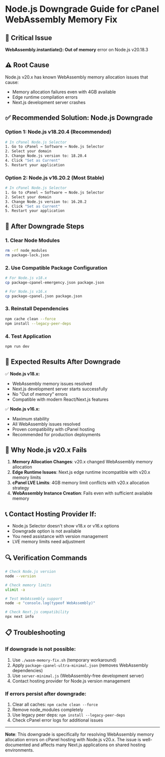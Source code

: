 # Node.js Downgrade Guide for cPanel WebAssembly Memory Fix

## 🚨 Critical Issue
**WebAssembly.instantiate(): Out of memory** error on Node.js v20.18.3

## ⚠️ Root Cause
Node.js v20.x has known WebAssembly memory allocation issues that cause:
- Memory allocation failures even with 4GB available
- Edge runtime compilation errors
- Next.js development server crashes

## ✅ Recommended Solution: Node.js Downgrade

### Option 1: Node.js v18.20.4 (Recommended)
```bash
# In cPanel Node.js Selector
1. Go to cPanel → Software → Node.js Selector
2. Select your domain
3. Change Node.js version to: 18.20.4
4. Click "Set as Current"
5. Restart your application
```

### Option 2: Node.js v16.20.2 (Most Stable)
```bash
# In cPanel Node.js Selector
1. Go to cPanel → Software → Node.js Selector
2. Select your domain
3. Change Node.js version to: 16.20.2
4. Click "Set as Current"
5. Restart your application
```

## 🔧 After Downgrade Steps

### 1. Clear Node Modules
```bash
rm -rf node_modules
rm package-lock.json
```

### 2. Use Compatible Package Configuration
```bash
# For Node.js v18.x
cp package-cpanel-emergency.json package.json

# For Node.js v16.x
cp package-cpanel.json package.json
```

### 3. Reinstall Dependencies
```bash
npm cache clean --force
npm install --legacy-peer-deps
```

### 4. Test Application
```bash
npm run dev
```

## 🎯 Expected Results After Downgrade

✅ **Node.js v18.x:**
- WebAssembly memory issues resolved
- Next.js development server starts successfully
- No "Out of memory" errors
- Compatible with modern React/Next.js features

✅ **Node.js v16.x:**
- Maximum stability
- All WebAssembly issues resolved
- Proven compatibility with cPanel hosting
- Recommended for production deployments

## 🚫 Why Node.js v20.x Fails

1. **Memory Allocation Changes**: v20.x changed WebAssembly memory allocation
2. **Edge Runtime Issues**: Next.js edge runtime incompatible with v20.x memory limits
3. **cPanel LVE Limits**: 4GB memory limit conflicts with v20.x allocation strategy
4. **WebAssembly Instance Creation**: Fails even with sufficient available memory

## 📞 Contact Hosting Provider If:

- Node.js Selector doesn't show v18.x or v16.x options
- Downgrade option is not available
- You need assistance with version management
- LVE memory limits need adjustment

## 🔍 Verification Commands

```bash
# Check Node.js version
node --version

# Check memory limits
ulimit -a

# Test WebAssembly support
node -e "console.log(typeof WebAssembly)"

# Check Next.js compatibility
npx next info
```

## 📋 Troubleshooting

### If downgrade is not possible:
1. Use `./wasm-memory-fix.sh` (temporary workaround)
2. Apply `package-cpanel-ultra-minimal.json` (removes WebAssembly dependencies)
3. Use `server-minimal.js` (WebAssembly-free development server)
4. Contact hosting provider for Node.js version management

### If errors persist after downgrade:
1. Clear all caches: `npm cache clean --force`
2. Remove node_modules completely
3. Use legacy peer deps: `npm install --legacy-peer-deps`
4. Check cPanel error logs for additional issues

---

**Note**: This downgrade is specifically for resolving WebAssembly memory allocation errors on cPanel hosting with Node.js v20.x. The issue is well-documented and affects many Next.js applications on shared hosting environments.